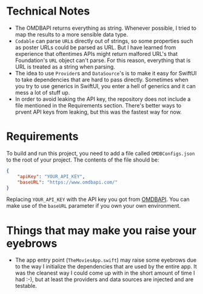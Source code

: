 # Technical Notes

* The OMDBAPI returns everything as string. Whenever possible, I tried to map the results to a more sensible data type.
* `Codable` can parse `URL`s directly out of strings, so some properties such as poster URLs could be parsed as URL. But I have learned from experience that oftentimes APIs might return malfored URL's that Foundation's `URL` object can't parse. For this reason, everything that is URL is treated as a string when parsing.
* The idea to use `Provider`s and `DataSource`'s is to make it easy for SwiftUI to take dependencies that are hard to pass directly. Sometimes when you try to use generics in SwiftUI, you enter a hell of generics and it can mess a lot of stuff up.
* In order to avoid leaking the API key, the repository does not include a file mentioned in the Requirements section. There's better ways to prvent API keys from leaking, but this was the fastest way for now.


# Requirements

To build and run this project, you need to add a file called `OMDBConfigs.json` to the root of your project. The contents of the file should be:

```json
{
    "apiKey": "YOUR_API_KEY",
    "baseURL": "https://www.omdbapi.com/"
}
```

Replacing `YOUR_API_KEY` with the API key you got from [OMDBAPI](https://omdbapi.com). You can make use of the `baseURL` parameter if you own your own environment.

# Things that may make you raise your eyebrows

* The app entry point (`TheMoviesApp.swift`) may raise some eyebrows due to the way I initialize the dependencies that are used by the entire app. It was the cleanest way I could come up with in the short amount of time I had :-), but at least the providers and data sources are injected and are testable.
